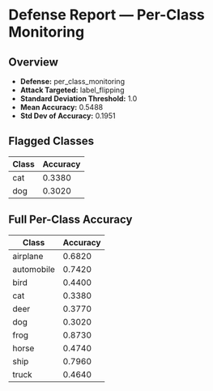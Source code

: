 # Defense Report — Per-Class Monitoring

## Overview

- **Defense:** per_class_monitoring
- **Attack Targeted:** label_flipping
- **Standard Deviation Threshold:** 1.0
- **Mean Accuracy:** 0.5488
- **Std Dev of Accuracy:** 0.1951

## Flagged Classes

| Class | Accuracy |
|-------|----------|
| cat | 0.3380 |
| dog | 0.3020 |

## Full Per-Class Accuracy

| Class | Accuracy |
|-------|----------|
| airplane | 0.6820 |
| automobile | 0.7420 |
| bird | 0.4400 |
| cat | 0.3380 |
| deer | 0.3770 |
| dog | 0.3020 |
| frog | 0.8730 |
| horse | 0.4740 |
| ship | 0.7960 |
| truck | 0.4640 |